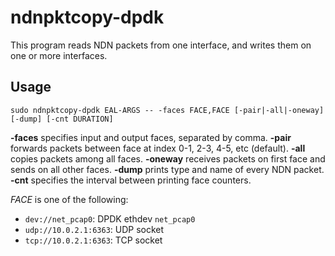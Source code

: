 # ndnpktcopy-dpdk

This program reads NDN packets from one interface, and writes them on one or more interfaces.

## Usage

```
sudo ndnpktcopy-dpdk EAL-ARGS -- -faces FACE,FACE [-pair|-all|-oneway] [-dump] [-cnt DURATION]
```
**-faces** specifies input and output faces, separated by comma.
**-pair** forwards packets between face at index 0-1, 2-3, 4-5, etc (default).
**-all** copies packets among all faces.
**-oneway** receives packets on first face and sends on all other faces.
**-dump** prints type and name of every NDN packet.
**-cnt** specifies the interval between printing face counters.

*FACE* is one of the following:

* `dev://net_pcap0`: DPDK ethdev `net_pcap0`
* `udp://10.0.2.1:6363`: UDP socket
* `tcp://10.0.2.1:6363`: TCP socket
